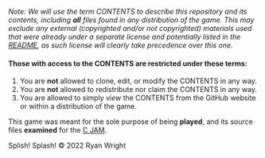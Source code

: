 *Note: We will use the term CONTENTS to describe this repository and its contents, including **all** files found in any distribution of the game. This may exclude any external (copyrighted and/or not copyrighted) materials used that were already under a separate license and potentially listed in the [README](https://github.com/RyGamer/Splish-Splash#readme), as such license will clearly take precedence over this one.*

#### Those with access to the CONTENTS are restricted under these terms:

1. You are **not** allowed to clone, edit, or modify the CONTENTS in any way.
2. You are **not** allowed to redistribute nor claim the CONTENTS in any way.
3. You are allowed to simply *view* the CONTENTS from the GitHub website or within a distribution of the game.

This game was meant for the sole purpose of being **played**, and its source files **examined** for the [C JAM](https://itch.io/jam/c-jam).

Splish! Splash! © 2022 Ryan Wright
